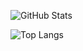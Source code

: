 ![GitHub Stats](https://github-readme-stats.vercel.app/api?username=omkarxpatel&layout=compact&theme=dark&title_color=AFE1AF&show_icons=true)

![Top Langs](https://github-readme-stats.vercel.app/api/top-langs/?username=omkarxpatel&layout=compact&theme=dark&text_color=AFE1AF&title_color=AFE1AF)
